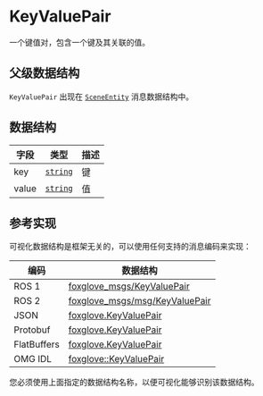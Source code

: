# KeyValuePair

一个键值对，包含一个键及其关联的值。

## 父级数据结构

`KeyValuePair` 出现在 [`SceneEntity`](./scene-entity) 消息数据结构中。

## 数据结构

| 字段  | 类型                                                                 | 描述 |
| ----- | -------------------------------------------------------------------- | ---- |
| key   | [`string`](./built-in%20types#string)  | 键   |
| value | [`string`](./built-in%20types#string)  | 值   |

## 参考实现

可视化数据结构是框架无关的，可以使用任何支持的消息编码来实现：

| 编码        | 数据结构                                                                                                                |
| ----------- | ------------------------------------------------------------------------------------------------------------------- |
| ROS 1       | [foxglove\_msgs/KeyValuePair](https://github.com/foxglove/foxglove-sdk/blob/main/schemas/ros1/KeyValuePair.msg)     |
| ROS 2       | [foxglove\_msgs/msg/KeyValuePair](https://github.com/foxglove/foxglove-sdk/blob/main/schemas/ros2/KeyValuePair.msg) |
| JSON        | [foxglove.KeyValuePair](https://github.com/foxglove/foxglove-sdk/blob/main/schemas/jsonschema/KeyValuePair.json)    |
| Protobuf    | [foxglove.KeyValuePair](https://github.com/foxglove/foxglove-sdk/blob/main/schemas/proto/foxglove/KeyValuePair.proto) |
| FlatBuffers | [foxglove.KeyValuePair](https://github.com/foxglove/foxglove-sdk/blob/main/schemas/flatbuffer/KeyValuePair.fbs)     |
| OMG IDL     | [foxglove::KeyValuePair](https://github.com/foxglove/foxglove-sdk/blob/main/schemas/omgidl/foxglove/KeyValuePair.idl) |

您必须使用上面指定的数据结构名称，以便可视化能够识别该数据结构。
